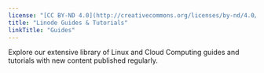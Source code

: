 ```yaml
---
license: "[CC BY-ND 4.0](http://creativecommons.org/licenses/by-nd/4.0/)"
title: "Linode Guides & Tutorials"
linkTitle: "Guides"
---
```


Explore our extensive library of Linux and Cloud Computing guides and tutorials with new content published regularly.